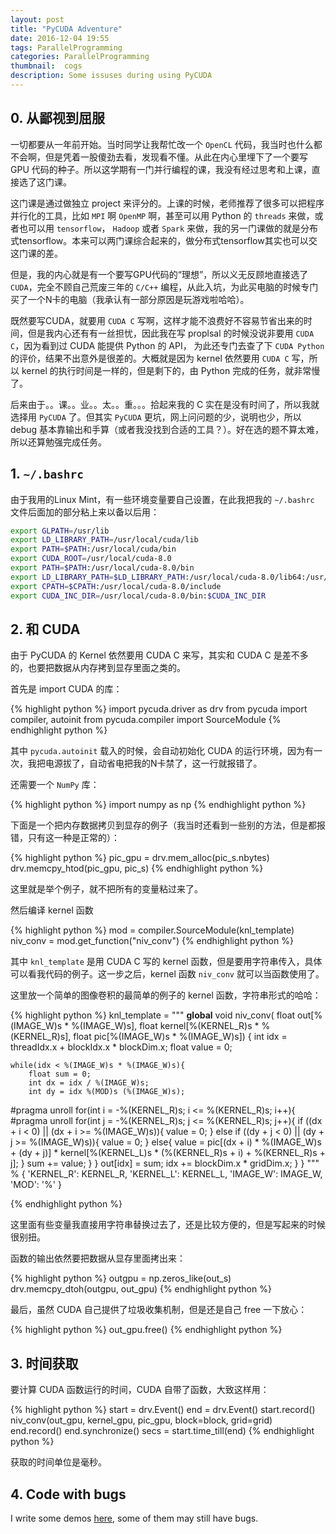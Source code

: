 ```yaml
---
layout: post
title: "PyCUDA Adventure"
date: 2016-12-04 19:55
tags: ParallelProgramming
categories: ParallelProgramming
thumbnail:  cogs
description: Some issuses during using PyCUDA
---
```


## 0. 从鄙视到屈服

一切都要从一年前开始。当时同学让我帮忙改一个 `OpenCL` 代码，我当时也什么都不会啊，但是凭着一股傻劲去看，发现看不懂。从此在内心里埋下了一个要写 GPU 代码的种子。所以这学期有一门并行编程的课，我没有经过思考和上课，直接选了这门课。

这门课是通过做独立 project 来评分的。上课的时候，老师推荐了很多可以把程序并行化的工具，比如  `MPI` 啊 `OpenMP` 啊，甚至可以用 Python 的 `threads` 来做，或者也可以用 `tensorflow`， `Hadoop` 或者 `Spark` 来做，我的另一门课做的就是分布式tensorflow。本来可以两门课综合起来的，做分布式tensorflow其实也可以交这门课的差。

但是，我的内心就是有一个要写GPU代码的“理想”，所以义无反顾地直接选了`CUDA`，完全不顾自己荒废三年的 `C/C++` 编程，从此入坑，为此买电脑的时候专门买了一个N卡的电脑（我承认有一部分原因是玩游戏啦哈哈）。

既然要写CUDA，就要用 `CUDA C` 写啊，这样才能不浪费好不容易节省出来的时间，但是我内心还有有一丝担忧，因此我在写 proplsal 的时候没说非要用 `CUDA C`，因为看到过 CUDA 能提供 Python 的 API， 为此还专门去查了下 `CUDA Python` 的评价，结果不出意外是很差的。大概就是因为 kernel 依然要用 `CUDA C` 写，所以 kernel 的执行时间是一样的，但是剩下的，由 Python 完成的任务，就非常慢了。

后来由于。。课。。业。。太。。重。。。拾起来我的 C 实在是没有时间了，所以我就选择用 `PyCUDA` 了。但其实 `PyCUDA` 更坑，网上问问题的少，说明也少，所以 debug 基本靠输出和手算（或者我没找到合适的工具？）。好在选的题不算太难，所以还算勉强完成任务。


## 1. `~/.bashrc`

由于我用的Linux Mint，有一些环境变量要自己设置，在此我把我的 `~/.bashrc` 文件后面加的部分粘上来以备以后用：

```bash
export GLPATH=/usr/lib
export LD_LIBRARY_PATH=/usr/local/cuda/lib
export PATH=$PATH:/usr/local/cuda/bin
export CUDA_ROOT=/usr/local/cuda-8.0
export PATH=$PATH:/usr/local/cuda-8.0/bin
export LD_LIBRARY_PATH=$LD_LIBRARY_PATH:/usr/local/cuda-8.0/lib64:/usr/local/cuda-8.0/lib
export CPATH=$CPATH:/usr/local/cuda-8.0/include
export CUDA_INC_DIR=/usr/local/cuda-8.0/bin:$CUDA_INC_DIR
```

## 2. 和 CUDA
 
由于 PyCUDA 的 Kernel 依然要用 CUDA C 来写，其实和 CUDA C 是差不多的，也要把数据从内存拷到显存里面之类的。

首先是 import CUDA 的库：

{% highlight python %}
import pycuda.driver as drv
from pycuda import compiler, autoinit
from pycuda.compiler import SourceModule
{% endhighlight python %}

其中 `pycuda.autoinit` 载入的时候，会自动初始化 CUDA 的运行环境，因为有一次，我把电源拔了，自动省电把我的N卡禁了，这一行就报错了。

还需要一个 `NumPy` 库：

{% highlight python %}
import numpy as np
{% endhighlight python %}

下面是一个把内存数据拷贝到显存的例子（我当时还看到一些别的方法，但是都报错，只有这一种是正常的）：

{% highlight python %}
pic_gpu = drv.mem_alloc(pic_s.nbytes)
drv.memcpy_htod(pic_gpu, pic_s)
{% endhighlight python %}

这里就是举个例子，就不把所有的变量粘过来了。

然后编译 kernel 函数

{% highlight python %}
mod = compiler.SourceModule(knl_template)
niv_conv = mod.get_function("niv_conv")
{% endhighlight python %}

其中 `knl_template` 是用 CUDA C 写的 kernel 函数，但是要用字符串传入，具体可以看我代码的例子。这一步之后，kernel 函数 `niv_conv` 就可以当函数使用了。

这里放一个简单的图像卷积的最简单的例子的 kernel 函数，字符串形式的哈哈：

{% highlight python %}
    knl_template = """
__global__ void niv_conv(
    float out[%(IMAGE_W)s * %(IMAGE_W)s],
    float kernel[%(KERNEL_R)s * %(KERNEL_R)s],
    float pic[%(IMAGE_W)s * %(IMAGE_W)s])
{
    int idx = threadIdx.x + blockIdx.x * blockDim.x;
    float value = 0;

    while(idx < %(IMAGE_W)s * %(IMAGE_W)s){
        float sum = 0;
        int dx = idx / %(IMAGE_W)s;
        int dy = idx %(MOD)s (%(IMAGE_W)s);
#pragma unroll
        for(int i = -%(KERNEL_R)s; i <= %(KERNEL_R)s; i++){
#pragma unroll
            for(int j = -%(KERNEL_R)s; j <= %(KERNEL_R)s; j++){
                if ((dx + i < 0) || (dx + i >= %(IMAGE_W)s)){
                    value = 0;
                }
                else if ((dy + j < 0) || (dy + j >= %(IMAGE_W)s)){
                    value = 0;
                }
                else{
                    value = pic[(dx + i) * %(IMAGE_W)s + (dy + j)] *
                            kernel[%(KERNEL_L)s * (%(KERNEL_R)s + i) + %(KERNEL_R)s + j];
                }
                sum += value;
            }
        }
        out[idx] = sum;
        idx += blockDim.x * gridDim.x;
    }
}
""" % {
        'KERNEL_R': KERNEL_R, 'KERNEL_L': KERNEL_L, 'IMAGE_W': IMAGE_W, 'MOD': '%'
    }

{% endhighlight python %}

这里面有些变量我直接用字符串替换过去了，还是比较方便的，但是写起来的时候很别扭。

函数的输出依然要把数据从显存里面拷出来：

{% highlight python %}
outgpu = np.zeros_like(out_s)
drv.memcpy_dtoh(outgpu, out_gpu)
{% endhighlight python %}

最后，虽然 CUDA 自己提供了垃圾收集机制，但是还是自己 free 一下放心：

{% highlight python %}
out_gpu.free()
{% endhighlight python %}

## 3. 时间获取

要计算 CUDA 函数运行的时间，CUDA 自带了函数，大致这样用：

{% highlight python %}
start = drv.Event()
end = drv.Event()
start.record()
niv_conv(out_gpu, kernel_gpu, pic_gpu,
         block=block, grid=grid)
end.record()
end.synchronize()
secs = start.time_till(end)
{% endhighlight python %}

获取的时间单位是毫秒。

## 4. Code with bugs

I write some demos [here](https://github.com/firiceguo/my-pycuda), some of them may still have bugs.

